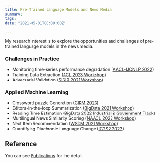 ```yaml
---
title: Pre-Trained Language Models and News Media
summary:
tags:
date: "2021-05-01T00:00:00Z"

---
```


My research interest is to explore the opportunities and challenges of pre-trained language models in the news media.

### Challenges in Practice

- Monitoring time-series performance degradation ([AACL-IJCNLP 2022](https://aclanthology.org/2022.aacl-main.17/))
- Training Data Extraction ([ACL 2023 Workshop](https://aclanthology.org/2023.trustnlp-1.23/))
- Adversarial Validation ([SIGIR 2021 Workshop](https://sigir-ecom.github.io/ecom2021/accepted-papers.html))

### Applied Machine Learning

- Crossword puzzle Generation ([CIKM 2023](https://dl.acm.org/doi/10.1145/3583780.3615151))
- Editors-in-the-loop Summarization ([BigData 2021 Workshop](https://ieeexplore.ieee.org/document/9671300))
- Reading Time Estimation ([BigData 2022 Industrial & Government Track](https://ieeexplore.ieee.org/document/10020618))
- Multilingual News Similarity Scoring ([NAACL 2022 Workshop](https://aclanthology.org/2022.semeval-1.171/))
- Next Item Recommendation ([WSDM 2021 Workshop](https://ceur-ws.org/Vol-2855/challenge_short_7.pdf))
- Quantifying Diachronic Language Change ([IC2S2 2023](https://www.ic2s2.org/))

## Reference

You can see [Publications](https://upura.github.io/projects/publications/) for the detail.
